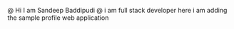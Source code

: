 @ Hi I am Sandeep Baddipudi
@ i am full stack developer
 here i am adding the sample profile web application
